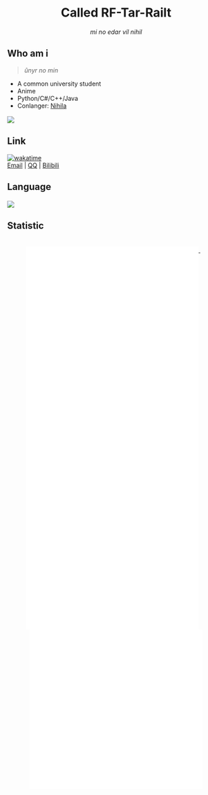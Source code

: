 <div align="center">
  
# Called RF-Tar-Railt
_mi no edar víl nihil_
  
</div>

## Who am i
>_ûnyr no min_

- A common university student
- Anime
- Python/C#/C++/Java
- Conlanger: [Nihila](https://tieba.baidu.com/p/7268094994)

<img align="center" src="https://github-readme-stats.vercel.app/api?username=RF-Tar-Railt&show_icons=true&theme=dracula&hide_border=true">

## Link
[![wakatime](https://wakatime.com/badge/user/cf506f2c-c080-41a1-9bb9-f603a547297f.svg)](https://wakatime.com/@cf506f2c-c080-41a1-9bb9-f603a547297f)
</br>
<a href="mailto:rf_tar_railt@qq.com">Email</a> | 
<a href="https://wpa.qq.com/msgrd?v=3&uin=3165388245&site=qqq&menu=yes">QQ</a> | 
<a href="https://space.bilibili.com/356339754">Bilibili</a>

## Language

<img align="center" src="https://github-readme-stats.vercel.app/api/wakatime?username=Tarrailt&layout=compact&theme=dracula&hide_border=true">

## Statistic

<p align="center">
  
  <br/>
  <a href="https://github.com/RF-Tar-Railt">
    <img width="400" align="top" src="https://github.com/RF-Tar-Railt/RF-Tar-Railt/blob/main/left.svg" />
  </a>
  &emsp;
  <a href="https://github.com/RF-Tar-Railt">
    <img width="400" align="top" src="https://github.com/RF-Tar-Railt/RF-Tar-Railt/blob/main/right.svg" />
  </a>
</p>
